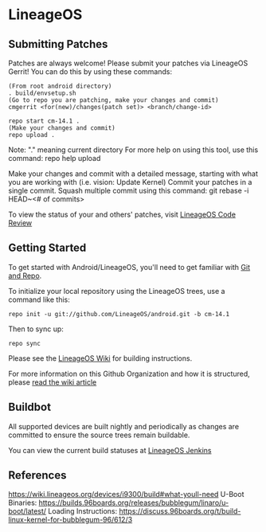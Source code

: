 LineageOS
===========

Submitting Patches
------------------
Patches are always welcome!  Please submit your patches via LineageOS Gerrit!
You can do this by using these commands:

    (From root android directory)
    . build/envsetup.sh
    (Go to repo you are patching, make your changes and commit)
    cmgerrit <for(new)/changes(patch set)> <branch/change-id>

    repo start cm-14.1 .
    (Make your changes and commit)
    repo upload .
Note: "." meaning current directory
For more help on using this tool, use this command: repo help upload

Make your changes and commit with a detailed message, starting with what you are working with (i.e. vision: Update Kernel)
Commit your patches in a single commit. Squash multiple commit using this command: git rebase -i HEAD~<# of commits>

To view the status of your and others' patches, visit [LineageOS Code Review](http://review.lineageos.org/)


Getting Started
---------------

To get started with Android/LineageOS, you'll need to get
familiar with [Git and Repo](http://source.android.com/source/using-repo.html).

To initialize your local repository using the LineageOS trees, use a command like this:

    repo init -u git://github.com/LineageOS/android.git -b cm-14.1

Then to sync up:

    repo sync

Please see the [LineageOS Wiki](http://wiki.lineageos.org/) for building instructions.

For more information on this Github Organization and how it is structured,
please [read the wiki article](http://wiki.lineageos.org/w/Github_Organization)

Buildbot
--------

All supported devices are built nightly and periodically as changes are committed to ensure the source trees remain buildable.

You can view the current build statuses at [LineageOS Jenkins](http://jenkins.lineageos.org/)

References
----------
https://wiki.lineageos.org/devices/i9300/build#what-youll-need
U-Boot Binaries: https://builds.96boards.org/releases/bubblegum/linaro/u-boot/latest/
Loading Instructions: https://discuss.96boards.org/t/build-linux-kernel-for-bubblegum-96/612/3
